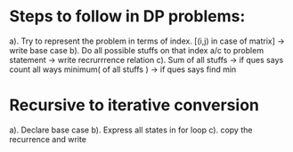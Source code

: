 # Steps to follow in DP problems:

a). Try to represent the problem in terms of index. [(i,j) in case of matrix] -> write base case
b). Do all possible stuffs on that index a/c to problem statement -> write recrurrrence relation
c). Sum of all stuffs -> if ques says count all ways
minimum( of all stuffs ) -> if ques says find min

# Recursive to iterative conversion

a). Declare base case
b). Express all states in for loop
c). copy the recurrence and write
